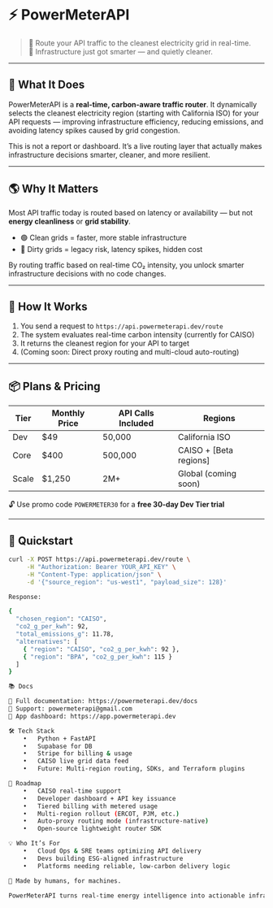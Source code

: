 # ⚡ PowerMeterAPI

> 🧠 Route your API traffic to the cleanest electricity grid in real-time.  
> 🚀 Infrastructure just got smarter — and quietly cleaner.

---

## 🧩 What It Does

PowerMeterAPI is a **real-time, carbon-aware traffic router**. It dynamically selects the cleanest electricity region (starting with California ISO) for your API requests — improving infrastructure efficiency, reducing emissions, and avoiding latency spikes caused by grid congestion.

This is not a report or dashboard. It’s a live routing layer that actually makes infrastructure decisions smarter, cleaner, and more resilient.

---

## 🌎 Why It Matters

Most API traffic today is routed based on latency or availability — but not **energy cleanliness** or **grid stability**.

- 🟢 Clean grids = faster, more stable infrastructure
- 🔴 Dirty grids = legacy risk, latency spikes, hidden cost

By routing traffic based on real-time CO₂ intensity, you unlock smarter infrastructure decisions with no code changes.

---

## 🔧 How It Works

1. You send a request to `https://api.powermeterapi.dev/route`
2. The system evaluates real-time carbon intensity (currently for CAISO)
3. It returns the cleanest region for your API to target
4. (Coming soon: Direct proxy routing and multi-cloud auto-routing)

---

## 📦 Plans & Pricing

| Tier      | Monthly Price | API Calls Included | Regions       |
|-----------|---------------|--------------------|----------------|
| Dev       | $49           | 50,000             | California ISO |
| Core      | $400          | 500,000            | CAISO + [Beta regions] |
| Scale     | $1,250        | 2M+                | Global (coming soon) |

🔓 Use promo code `POWERMETER30` for a **free 30-day Dev Tier trial**

---

## 🚀 Quickstart

```bash
curl -X POST https://api.powermeterapi.dev/route \
     -H "Authorization: Bearer YOUR_API_KEY" \
     -H "Content-Type: application/json" \
     -d '{"source_region": "us-west1", "payload_size": 128}'

Response:

{
  "chosen_region": "CAISO",
  "co2_g_per_kwh": 92,
  "total_emissions_g": 11.78,
  "alternatives": [
    { "region": "CAISO", "co2_g_per_kwh": 92 },
    { "region": "BPA", "co2_g_per_kwh": 115 }
  ]
}

📚 Docs

📖 Full documentation: https://powermeterapi.dev/docs
💬 Support: powermeterapi@gmail.com
🔗 App dashboard: https://app.powermeterapi.dev

🛠 Tech Stack
	•	Python + FastAPI
	•	Supabase for DB
	•	Stripe for billing & usage
	•	CAISO live grid data feed
	•	Future: Multi-region routing, SDKs, and Terraform plugins

🌱 Roadmap
	•	CAISO real-time support
	•	Developer dashboard + API key issuance
	•	Tiered billing with metered usage
	•	Multi-region rollout (ERCOT, PJM, etc.)
	•	Auto-proxy routing mode (infrastructure-native)
	•	Open-source lightweight router SDK

💡 Who It’s For
	•	Cloud Ops & SRE teams optimizing API delivery
	•	Devs building ESG-aligned infrastructure
	•	Platforms needing reliable, low-carbon delivery logic

🧠 Made by humans, for machines.

PowerMeterAPI turns real-time energy intelligence into actionable infrastructure routing
